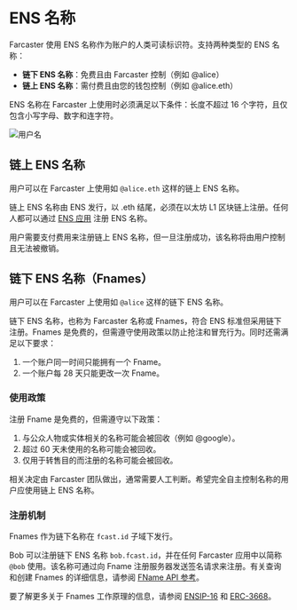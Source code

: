 # ENS 名称

Farcaster 使用 ENS 名称作为账户的人类可读标识符。支持两种类型的 ENS 名称：

- **链下 ENS 名称**：免费且由 Farcaster 控制（例如 @alice）
- **链上 ENS 名称**：需付费且由您的钱包控制（例如 @alice.eth）

ENS 名称在 Farcaster 上使用时必须满足以下条件：长度不超过 16 个字符，且仅包含小写字母、数字和连字符。

![用户名](/assets/usernames.png)

## 链上 ENS 名称

用户可以在 Farcaster 上使用如 `@alice.eth` 这样的链上 ENS 名称。

链上 ENS 名称由 ENS 发行，以 .eth 结尾，必须在以太坊 L1 区块链上注册。任何人都可以通过 [ENS 应用](https://app.ens.domains/) 注册 ENS 名称。

用户需要支付费用来注册链上 ENS 名称，但一旦注册成功，该名称将由用户控制且无法被撤销。

## 链下 ENS 名称（Fnames）

用户可以在 Farcaster 上使用如 `@alice` 这样的链下 ENS 名称。

链下 ENS 名称，也称为 Farcaster 名称或 Fnames，符合 ENS 标准但采用链下注册。Fnames 是免费的，但需遵守使用政策以防止抢注和冒充行为。同时还需满足以下要求：

1. 一个账户同一时间只能拥有一个 Fname。
2. 一个账户每 28 天只能更改一次 Fname。

### 使用政策

注册 Fname 是免费的，但需遵守以下政策：

1. 与公众人物或实体相关的名称可能会被回收（例如 @google）。
2. 超过 60 天未使用的名称可能会被回收。
3. 仅用于转售目的而注册的名称可能会被回收。

相关决定由 Farcaster 团队做出，通常需要人工判断。希望完全自主控制名称的用户应使用链上 ENS 名称。

### 注册机制

Fnames 作为链下名称在 `fcast.id` 子域下发行。

Bob 可以注册链下 ENS 名称 `bob.fcast.id`，并在任何 Farcaster 应用中以简称 `@bob` 使用。该名称可通过向 Fname 注册服务器发送签名请求来注册。有关查询和创建 Fnames 的详细信息，请参阅 [FName API 参考](/zh/reference/fname/api)。

要了解更多关于 Fnames 工作原理的信息，请参阅 [ENSIP-16](https://docs.ens.domains/ens-improvement-proposals/ensip-16-offchain-metadata) 和 [ERC-3668](https://eips.ethereum.org/EIPS/eip-3668)。
